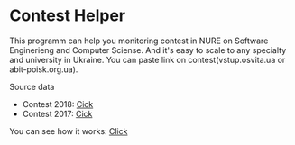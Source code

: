 # Сontest Helper
This programm can help you monitoring contest in NURE on Software Enginerieng and Computer Sciense. And it's easy to scale to any specialty and university in Ukraine. You can paste link on contest(vstup.osvita.ua or abit-poisk.org.ua).

Source data
* Contest 2018: [Cick](https://vstup.osvita.ua/)
* Contest 2017: [Cick](https://abit-poisk.org.ua/rate2017)
 
 
You can see how it works: [Click](https://youtu.be/3z32idCypVs)
